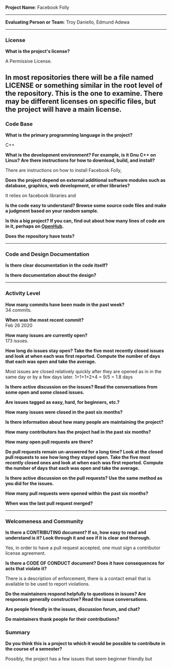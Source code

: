 **Project Name**:
Facebook Folly

---

**Evaluating Person or Team**:
Troy Daniello, Edmund Adewa

---


### License

__What is the project's license?__

  A Permissive License.

In most repositories there will be a file named LICENSE or something similar in
the root level of the repository. This is the one to examine. There may be
different licenses on specific files, but the project will have a main license.
<br>
---

### Code Base


__What is the primary programming language in the project?__
<br>

  C++

__What is the development environment? For example, is it Gnu C++ on Linux?
Are there instructions for how to download, build, and install?__
<br>

  There are instructions on how to install Facebook Folly, 

__Does the project depend on external additional software modules such as
database,  graphics, web development, or other libraries?__
<br>

  It relies on facebook libraries and 

__Is the code easy to understand? Browse some source code files and make
a judgment based on your random sample.__
<br>

__Is this a big project? If you can, find out about how many lines of code
are in it, perhaps on [OpenHub](https://www.openhub.net/).__
<br>


__Does the repository have tests?__
<br>


---

### Code and Design Documentation
__Is there clear documentation in the code itself?__
<br>


__Is there documentation about the design?__
<br>


---


### Activity Level


__How many commits have been made in the past week?__
<br> 34 commits.

__When was the most recent commit?__
<br> Feb 26 2020

__How many issues are currently open?__
<br> 173 issues.

__How long do issues stay open?
Take the five most recently closed issues and look at when each was first reported.
Compute the number of days that each was open and take the average.__
<br> 

Most issues are closed relatively quickly after they are opened as in in the same day or by a few days later.
1+1+1+2+4 = 9/5 = 1.8 days

__Is there active discussion on the issues?
Read the conversations from some open and some closed issues.__
<br>

__Are issues tagged as easy, hard, for beginners, etc.?__
<br>

__How many issues were closed in the past six months?__
<br>


__Is there information about how many people are maintaining the project?__
<br>

__How many contributors has the project had in the past six months?__
<br>


__How many open pull requests are there?__
<br>

__Do pull requests remain un-answered for a long time?
Look at the closed pull requests to see how long they stayed open.
Take the five most recently closed ones and look at when each was first reported.
Compute the number of days that each was open and take the average.__
<br>

__Is there active discussion on the pull requests?
Use the same method as you did for the issues.__
<br>

__How many pull requests were opened within the past six months?__
<br>


__When was the last  pull request  merged?__
<br>

---
### Welcomeness and Community

__Is there a CONTRIBUTING document? If so, how easy to read and understand is it?
Look through it and see if it is clear and thorough.__
<br>

Yes, in order to have a pull request accepted, one must sign a contributor license agreement.

__Is there a CODE OF CONDUCT document? Does it have consequences for acts that
violate it?__
<br>

There is a description of enforcement, there is a contact email that is available 
to be used to report violations.

__Do the maintainers respond helpfully to questions in issues?
Are responses generally constructive?
Read the issue conversations.__
<br>

__Are people friendly in the issues, discussion forum, and chat?__
<br>

__Do maintainers thank people for their contributions?__
<br>

### Summary
__Do you think  this is a project to which it would be possible to contribute in the
course of a semester?__

Possibly, the project has a few issues that seem beginner friendly but 
